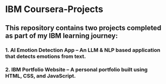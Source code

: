 # IBM Coursera-Projects

## This repository contains two projects completed as part of my IBM learning journey:
### 1. AI Emotion Detection App – An LLM & NLP based application that detects emotions from text.
### 2. IBM Portfolio Website – A personal portfolio built using HTML, CSS, and JavaScript.
